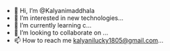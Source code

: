 - 👋 Hi, I’m @Kalyanimaddhala
- 👀 I’m interested in new technologies...
- 🌱 I’m currently learning c...
- 💞️ I’m looking to collaborate on ...
- 📫 How to reach me kalyanilucky1805@gmail.com...

<!---
Kalyanimaddhala/Kalyanimaddhala is a ✨ special ✨ repository because its `README.md` (this file) appears on your GitHub profile.
You can click the Preview link to take a look at your changes.
--->
